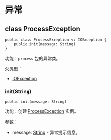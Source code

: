 # 异常

## class ProcessException

```cangjie
public class ProcessException <: IOException {
    public init(message: String)
}
```

功能：`process` 包的异常类。

父类型：

- [IOException](../../io/io_package_api/io_package_exceptions.md#class-ioexception)

### init(String)

```cangjie
public init(message: String)
```

功能：创建 [ProcessException](process_package_exceptions.md#class-processexception) 实例。

参数：

- message: [String](../../core/core_package_api/core_package_structs.md#struct-string) - 异常提示信息。
